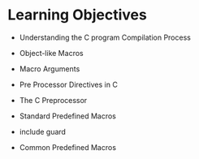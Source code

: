 # Learning Objectives

* Understanding the C program Compilation Process

* Object-like Macros

* Macro Arguments

* Pre Processor Directives in C

* The C Preprocessor

* Standard Predefined Macros

* include guard

* Common Predefined Macros
